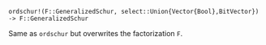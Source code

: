 ```
ordschur!(F::GeneralizedSchur, select::Union{Vector{Bool},BitVector}) -> F::GeneralizedSchur
```

Same as `ordschur` but overwrites the factorization `F`.
